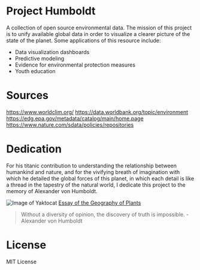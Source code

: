 Project Humboldt
=============

A collection of open source environmental data. The mission of this project is to unify available global data in order to visualize a clearer picture of the state of the planet. Some applications of this resource include:
    
- Data visualization dashboards
- Predictive modeling
- Evidence for environmental protection measures
- Youth education

# Sources
https://www.worldclim.org/
https://data.worldbank.org/topic/environment
https://edg.epa.gov/metadata/catalog/main/home.page
https://www.nature.com/sdata/policies/repositories

# Dedication
For his titanic contribution to understanding the relationship between humankind and nature, and for the vivifying breath of imagination with which he detailed the global forces of this planet, in which each detail is like a thread in the tapestry of the natural world, I dedicate this project to the memory of Alexander von Humboldt.

![Image of Yaktocat](https://i.etsystatic.com/16797989/r/il/247e23/1465591817/il_570xN.1465591817_nko7.jpg)
[Essay of the Geography of Plants](http://gsp.humboldt.edu/OLM/Courses/GSP_510/Articles/Alexander_von_Humboldt,_Aime_Bonpland-Essay_on_the_Geography_of_Plants-University_Of_Chicago_Press%282009%29.pdf)

> Without a diversity of opinion, the discovery of truth is impossible. - Alexander von Humboldt

# License
MIT License